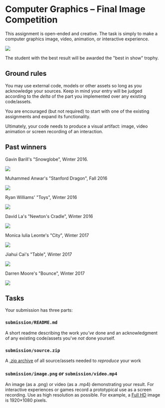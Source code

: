 # Computer Graphics – Final Image Competition

This assignment is open-ended and creative. The task is simply to make a
computer graphics image, video, animation, or interactive experience.

![](images/trophy.jpg)

The student with the best result will be awarded the "best in show" trophy.

## Ground rules

You may use external code, models or other assets so long as you acknowledge
your sources. Keep in mind your entry will be judged according to the _delta_ of
the part you implemented over any existing code/assets.

You are encouraged (but not required) to start with one of the existing
assignments and expand its functionality.

Ultimately, your code needs to produce a visual artifact: image, video animation
or screen recording of an interaction.

## Past winners

Gavin Barill's "Snowglobe", Winter 2016.

![](images/gavin-barill-snowglobe.jpg)

Muhammed Anwar's "Stanford Dragon", Fall 2016

![](images/muhammed-anwar-dragon.jpg)

Ryan Williams' "Toys", Winter 2016

![](images/ryan-williams-ball-teddy-bear.jpg)

David La's "Newton's Cradle", Winter 2016

![](images/david-la-newtons-cradle.jpg)

Monica Iulia Leonte's "City", Winter 2017

![](images/monica-leonte-city.jpg)

Jiahui Cai's "Table", Winter 2017

![](images/jiahui-cai-table.jpg)

Darren Moore's "Bounce", Winter 2017

![](images/darren-moore-bounce.gif)


## Tasks

Your submission has three parts:

### `submission/README.md`

A short readme describing the work _you've_ done and an acknowledgment of any
existing code/assets you've _not_ done yourself.

### `submission/source.zip`

A [.zip archive](https://en.wikipedia.org/wiki/Zip_(file_format)) of all
source/assets needed to _reproduce_ your work

### `submission/image.png` _or_ `submission/video.mp4`

An image (as a .png) or video (as a .mp4) demonstrating your result. For
interactive experiences or games record a prototypical use as a screen
recording. Use as high resolution as possible. For example, a [Full
HD](https://en.wikipedia.org/wiki/1080p) image is 1920×1080 pixels.
